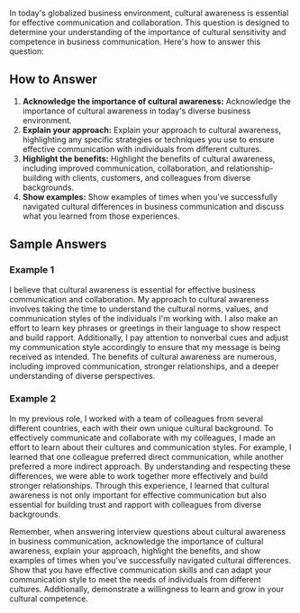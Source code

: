 
In today's globalized business environment, cultural awareness is essential for effective communication and collaboration. This question is designed to determine your understanding of the importance of cultural sensitivity and competence in business communication. Here's how to answer this question:

How to Answer
-------------

1. **Acknowledge the importance of cultural awareness:** Acknowledge the importance of cultural awareness in today's diverse business environment.
2. **Explain your approach:** Explain your approach to cultural awareness, highlighting any specific strategies or techniques you use to ensure effective communication with individuals from different cultures.
3. **Highlight the benefits:** Highlight the benefits of cultural awareness, including improved communication, collaboration, and relationship-building with clients, customers, and colleagues from diverse backgrounds.
4. **Show examples:** Show examples of times when you've successfully navigated cultural differences in business communication and discuss what you learned from those experiences.

Sample Answers
--------------

### Example 1

I believe that cultural awareness is essential for effective business communication and collaboration. My approach to cultural awareness involves taking the time to understand the cultural norms, values, and communication styles of the individuals I'm working with. I also make an effort to learn key phrases or greetings in their language to show respect and build rapport. Additionally, I pay attention to nonverbal cues and adjust my communication style accordingly to ensure that my message is being received as intended. The benefits of cultural awareness are numerous, including improved communication, stronger relationships, and a deeper understanding of diverse perspectives.

### Example 2

In my previous role, I worked with a team of colleagues from several different countries, each with their own unique cultural background. To effectively communicate and collaborate with my colleagues, I made an effort to learn about their cultures and communication styles. For example, I learned that one colleague preferred direct communication, while another preferred a more indirect approach. By understanding and respecting these differences, we were able to work together more effectively and build stronger relationships. Through this experience, I learned that cultural awareness is not only important for effective communication but also essential for building trust and rapport with colleagues from diverse backgrounds.

Remember, when answering interview questions about cultural awareness in business communication, acknowledge the importance of cultural awareness, explain your approach, highlight the benefits, and show examples of times when you've successfully navigated cultural differences. Show that you have effective communication skills and can adapt your communication style to meet the needs of individuals from different cultures. Additionally, demonstrate a willingness to learn and grow in your cultural competence.
